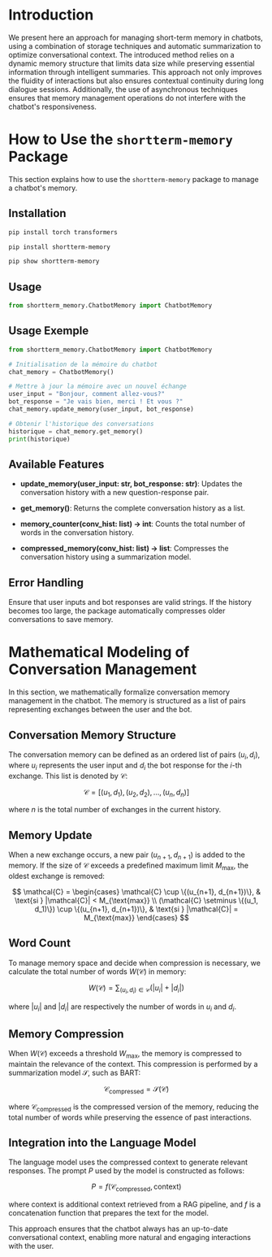 # Introduction

We present here an approach for managing short-term memory in chatbots, using a combination of storage techniques and automatic summarization to optimize conversational context. The introduced method relies on a dynamic memory structure that limits data size while preserving essential information through intelligent summaries. This approach not only improves the fluidity of interactions but also ensures contextual continuity during long dialogue sessions. Additionally, the use of asynchronous techniques ensures that memory management operations do not interfere with the chatbot's responsiveness.

# How to Use the `shortterm-memory` Package

This section explains how to use the `shortterm-memory` package to manage a chatbot's memory.

## Installation
```bash
pip install torch transformers
```
```bash
pip install shortterm-memory
```
```bash
pip show shortterm-memory
```
## Usage
```python
from shortterm_memory.ChatbotMemory import ChatbotMemory
```
## Usage Exemple
```python	
from shortterm_memory.ChatbotMemory import ChatbotMemory

# Initialisation de la mémoire du chatbot
chat_memory = ChatbotMemory()

# Mettre à jour la mémoire avec un nouvel échange
user_input = "Bonjour, comment allez-vous?"
bot_response = "Je vais bien, merci ! Et vous ?"
chat_memory.update_memory(user_input, bot_response)

# Obtenir l'historique des conversations
historique = chat_memory.get_memory()
print(historique)
```

## Available Features

- **update_memory(user_input: str, bot_response: str)**: Updates the conversation history with a new question-response pair.

- **get_memory()**: Returns the complete conversation history as a list.

- **memory_counter(conv_hist: list) -> int**: Counts the total number of words in the conversation history.

- **compressed_memory(conv_hist: list) -> list**: Compresses the conversation history using a summarization model.

## Error Handling

Ensure that user inputs and bot responses are valid strings. If the history becomes too large, the package automatically compresses older conversations to save memory.

# Mathematical Modeling of Conversation Management

In this section, we mathematically formalize conversation memory management in the chatbot. The memory is structured as a list of pairs representing exchanges between the user and the bot.

## Conversation Memory Structure

The conversation memory can be defined as an ordered list of pairs $(u_i, d_i)$, where $u_i$ represents the user input and $d_i$ the bot response for the $i$-th exchange. This list is denoted by $\mathcal{C}$:

$$
\mathcal{C} = [(u_1, d_1), (u_2, d_2), \ldots, (u_n, d_n)]
$$

where $n$ is the total number of exchanges in the current history.

## Memory Update

When a new exchange occurs, a new pair $(u_{n+1}, d_{n+1})$ is added to the memory. If the size of $\mathcal{C}$ exceeds a predefined maximum limit $M_{\text{max}}$, the oldest exchange is removed:

$$
\mathcal{C} = 
\begin{cases} 
\mathcal{C} \cup \{(u_{n+1}, d_{n+1})\}, & \text{si } |\mathcal{C}| < M_{\text{max}} \\
(\mathcal{C} \setminus \{(u_1, d_1)\}) \cup \{(u_{n+1}, d_{n+1})\}, & \text{si } |\mathcal{C}| = M_{\text{max}}
\end{cases}
$$

## Word Count

To manage memory space and decide when compression is necessary, we calculate the total number of words $W(\mathcal{C})$ in memory:

$$
W(\mathcal{C}) = \sum_{(u_i, d_i) \in \mathcal{C}} (|u_i| + |d_i|)
$$

where $|u_i|$ and $|d_i|$ are respectively the number of words in $u_i$ and $d_i$.

## Memory Compression

When $W(\mathcal{C})$ exceeds a threshold $W_{\text{max}}$, the memory is compressed to maintain the relevance of the context. This compression is performed by a summarization model $\mathcal{S}$, such as BART:

$$
\mathcal{C}_{\text{compressed}} = \mathcal{S}(\mathcal{C})
$$

where $\mathcal{C}_{\text{compressed}}$ is the compressed version of the memory, reducing the total number of words while preserving the essence of past interactions.

## Integration into the Language Model

The language model uses the compressed context to generate relevant responses. The prompt $P$ used by the model is constructed as follows:

$$
P = f(\mathcal{C}_{\text{compressed}}, \text{context})
$$

where $\text{context}$ is additional context retrieved from a RAG pipeline, and $f$ is a concatenation function that prepares the text for the model.

This approach ensures that the chatbot always has an up-to-date conversational context, enabling more natural and engaging interactions with the user.